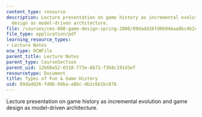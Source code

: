 ```yaml
---
content_type: resource
description: Lecture presentation on game history as incremental evolution and game
  design as model-driven architecture.
file: /courses/cms-608-game-design-spring-2008/09dadd26fd0b94baa8bc4b2c661bc876_MITCMS_608s08_lec04.pdf
file_type: application/pdf
learning_resource_types:
- Lecture Notes
ocw_type: OCWFile
parent_title: Lecture Notes
parent_type: CourseSection
parent_uid: 12b60a52-0318-773e-6b72-f3b8c191d3ef
resourcetype: Document
title: Types of Fun & Game History
uid: 09dadd26-fd0b-94ba-a8bc-4b2c661bc876
---
```

Lecture presentation on game history as incremental evolution and game design as model-driven architecture.

